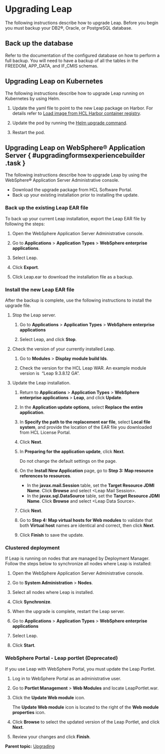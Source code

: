 # Upgrading Leap

The following instructions describe how to upgrade Leap. Before you begin you must backup your DB2®, Oracle, or PostgreSQL database.

## Back up the database

Refer to the documentation of the configured database on how to perform a full backup. You will need to have a backup of all the tables in the FREEDOM, APP_DATA, and IF_CMIS schemas.

## Upgrading Leap on Kubernetes

The following instructions describe how to upgrade Leap running on Kubernetes by using Helm.

1. Update the yaml file to point to the new Leap package on Harbor. For details refer to [Load image from HCL Harbor container registry](helm_load_images.md#load-image-from-hcl-harbor).

2. Update the pod by running the [Helm upgrade command](helm_update_install.md#helm-upgrade-configuration-command).

3. Restart the pod.


## Upgrading Leap on WebSphere® Application Server { #upgradingformsexperiencebuilder .task }

The following instructions describe how to upgrade Leap by using the WebSphere® Application Server Administrative console.

-   Download the upgrade package from HCL Software Portal.
-   Back up your existing installation prior to installing the update.

### Back up the existing Leap EAR file

To back up your current Leap installation, export the Leap EAR file by following the steps:

1.  Open the WebSphere Application Server Administrative console.

2.  Go to **Applications** \> **Application Types** \> **WebSphere enterprise applications**.

3.  Select Leap.

4.  Click **Export**.

5.  Click Leap.ear to download the installation file as a backup.


### Install the new Leap EAR file

After the backup is complete, use the following instructions to install the upgrade file.

1.  Stop the Leap server.

    1.  Go to **Applications** \> **Application Types** \> **WebSphere enterprise applications**

    2.  Select Leap, and click **Stop**.

2.  Check the version of your currently installed Leap.

    1.  Go to **Modules** \> **Display module build Ids**.

    2.  Check the version for the HCL Leap WAR. An example module version is  “Leap 9.3.8.12 GA”.

3.  Update the Leap installation.

    1.  Return to **Applications** \> **Application Types** \> **WebSphere enterprise applications** \> **Leap**, and click **Update**.

    2.  In the **Application update options**, select **Replace the entire application**.

    3.  In **Specify the path to the replacement ear file**, select **Local file system**, and provide the location of the EAR file you downloaded from HCL License Portal.

    4.  Click **Next**.

    5.  In **Preparing for the application update**, click **Next**.

        Do not change the default settings on the page.

    6.  On the **Install New Application** page, go to **Step 3: Map resource references to resources**.

        -   In the **javax.mail.Session** table, set the **Target Resource JDMI Name**. Click **Browse** and select <Leap Mail Session\>.
        -   In the **javax.sql.DataSource** table, set the **Target Resource JDMI Name**. Click **Browse** and select <Leap Data Source\>.
    7.  Click **Next**.

    8.  Go to **Step 4: Map virtual hosts for Web modules** to validate that both **Virtual host** names are identical and correct, then click **Next**.

    9.  Click **Finish** to save the update.


### Clustered deployment

If Leap is running on nodes that are managed by Deployment Manager. Follow the steps below to synchronize all nodes where Leap is installed:

1.  Open the WebSphere Application Server Administrative console.

2.  Go to **System Administration** \> **Nodes**.

3. Select all nodes where Leap is installed.

4. Click **Synchronize**.

5. When the upgrade is complete, restart the Leap server.

6. Go to **Applications** \> **Application Types** \> **WebSphere enterprise applications**

7. Select Leap.

8. Click **Start**.


### WebSphere Portal - Leap portlet (Deprecated)

If you use Leap with WebSphere Portal, you must update the Leap Portlet.

1. Log in to WebSphere Portal as an administrative user.

2. Go to **Portlet Management** \> **Web Modules** and locate LeapPortlet.war.

3. Click the **Update Web module** icon.

    The **Update Web module** icon is located to the right of the **Web module properties** icon.

4. Click **Browse** to select the updated version of the Leap Portlet, and click **Next**.

5. Review your changes and click **Finish**.


**Parent topic:** [Upgrading](upgradingleap_sec.md)

